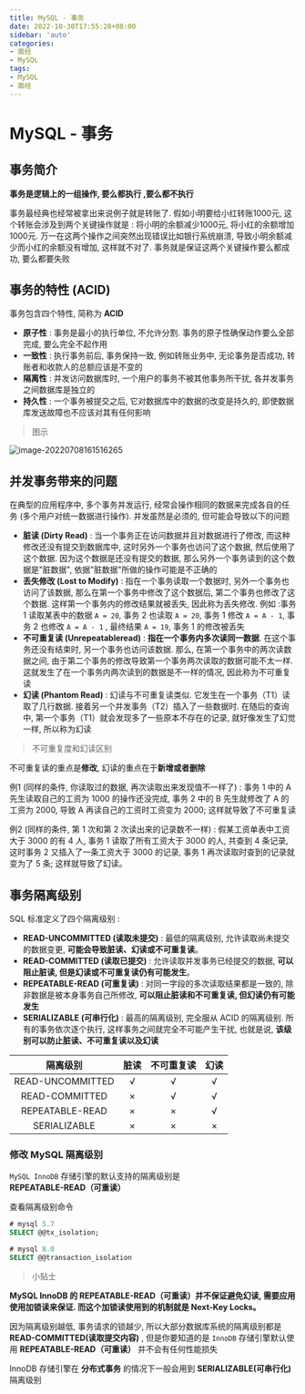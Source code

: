 ```yaml
---
title: MySQL - 事务
date: 2022-10-30T17:55:28+08:00
sidebar: 'auto'
categories:
- 面经
- MySQL
tags:
- MySQL
- 面经
---
```


# MySQL - 事务

## 事务简介

**事务是逻辑上的一组操作, 要么都执行 ,要么都不执行**

事务最经典也经常被拿出来说例子就是转账了. 假如小明要给小红转账1000元, 这个转账会涉及到两个关键操作就是 : 将小明的余额减少1000元, 将小红的余额增加1000元. 万一在这两个操作之间突然出现错误比如银行系统崩溃, 导致小明余额减少而小红的余额没有增加, 这样就不对了. 事务就是保证这两个关键操作要么都成功, 要么都要失败



## 事务的特性 (ACID)

事务包含四个特性, 简称为 **ACID**

-   **原子性** : 事务是最小的执行单位, 不允许分割. 事务的原子性确保动作要么全部完成, 要么完全不起作用
-   **一致性** : 执行事务前后, 事务保持一致, 例如转账业务中, 无论事务是否成功, 转账者和收款人的总额应该是不变的
-   **隔离性** : 并发访问数据库时, 一个用户的事务不被其他事务所干扰, 各并发事务之间数据库是独立的
-   **持久性** :   一个事务被提交之后, 它对数据库中的数据的改变是持久的, 即使数据库发送故障也不应该对其有任何影响



>   图示

![image-20220708161516265](https://typora-photo-yixihan.oss-cn-chengdu.aliyuncs.com/img/image-20220708161516265.png)



## 并发事务带来的问题

在典型的应用程序中, 多个事务并发运行, 经常会操作相同的数据来完成各自的任务 (多个用户对统一数据进行操作). 并发虽然是必须的, 但可能会导致以下的问题

-   **脏读 (Dirty Read)** : 当一个事务正在访问数据并且对数据进行了修改, 而这种修改还没有提交到数据库中, 这时另外一个事务也访问了这个数据, 然后使用了这个数据. 因为这个数据是还没有提交的数据, 那么另外一个事务读到的这个数据是"脏数据", 依据"脏数据"所做的操作可能是不正确的
-   **丢失修改 (Lost to Modify)** : 指在一个事务读取一个数据时, 另外一个事务也访问了该数据, 那么在第一个事务中修改了这个数据后, 第二个事务也修改了这个数据. 这样第一个事务内的修改结果就被丢失, 因此称为丢失修改.  例如 :事务 1 读取某表中的数据 `A = 20`, 事务 2 也读取 `A = 20`, 事务 1 修改 `A = A - 1`, 事务 2 也修改 `A = A - 1` , 最终结果 `A = 19`, 事务 1 的修改被丢失
-   **不可重复读 (Unrepeatableread)** : **指在一个事务内多次读同一数据**. 在这个事务还没有结束时, 另一个事务也访问该数据. 那么, 在第一个事务中的两次读数据之间, 由于第二个事务的修改导致第一个事务两次读取的数据可能不太一样. 这就发生了在一个事务内两次读到的数据是不一样的情况, 因此称为不可重复读
-   **幻读 (Phantom Read)** :  幻读与不可重复读类似. 它发生在一个事务（T1）读取了几行数据. 接着另一个并发事务（T2）插入了一些数据时. 在随后的查询中, 第一个事务（T1）就会发现多了一些原本不存在的记录, 就好像发生了幻觉一样, 所以称为幻读



>   不可重复度和幻读区别

不可重复读的重点是**修改**, 幻读的重点在于**新增或者删除**

例1 (同样的条件, 你读取过的数据, 再次读取出来发现值不一样了)  : 事务 1 中的 A 先生读取自己的工资为 1000 的操作还没完成, 事务 2 中的 B 先生就修改了 A 的工资为 2000, 导致 A 再读自己的工资时工资变为 2000; 这样就导致了不可重复读

例2 (同样的条件,  第 1 次和第 2 次读出来的记录数不一样) : 假某工资单表中工资大于 3000 的有 4 人, 事务 1 读取了所有工资大于 3000 的人, 共查到 4 条记录, 这时事务 2 又插入了一条工资大于 3000 的记录, 事务 1 再次读取时查到的记录就变为了 5 条; 这样就导致了幻读。



## 事务隔离级别

SQL 标准定义了四个隔离级别 : 

-   **READ-UNCOMMITTED (读取未提交)** : 最低的隔离级别, 允许读取尚未提交的数据变更, **可能会导致脏读、幻读或不可重复读**。
-   **READ-COMMITTED (读取已提交)** : 允许读取并发事务已经提交的数据, **可以阻止脏读, 但是幻读或不可重复读仍有可能发生**。
-   **REPEATABLE-READ (可重复读)** : 对同一字段的多次读取结果都是一致的, 除非数据是被本身事务自己所修改, **可以阻止脏读和不可重复读, 但幻读仍有可能发生**
-   **SERIALIZABLE (可串行化)** : 最高的隔离级别, 完全服从 ACID 的隔离级别. 所有的事务依次逐个执行, 这样事务之间就完全不可能产生干扰, 也就是说, **该级别可以防止脏读、不可重复读以及幻读**



|     隔离级别     | 脏读 | 不可重复读 | 幻读 |
| :--------------: | :--: | :--------: | :--: |
| READ-UNCOMMITTED |  √   |     √      |  √   |
|  READ-COMMITTED  |  ×   |     √      |  √   |
| REPEATABLE-READ  |  ×   |     ×      |  √   |
|   SERIALIZABLE   |  ×   |     ×      |  ×   |



### 修改 MySQL 隔离级别

`MySQL InnoDB` 存储引擎的默认支持的隔离级别是 **REPEATABLE-READ（可重读）**

查看隔离级别命令

```sql
# mysql 5.7
SELECT @@tx_isolation;

# mysql 8.0
SELECT @@transaction_isolation
```



>   小贴士

**MySQL InnoDB 的 REPEATABLE-READ（可重读）并不保证避免幻读, 需要应用使用加锁读来保证. 而这个加锁读使用到的机制就是 Next-Key Locks。**

因为隔离级别越低, 事务请求的锁越少, 所以大部分数据库系统的隔离级别都是 **READ-COMMITTED(读取提交内容)** , 但是你要知道的是 `InnoDB` 存储引擎默认使用 **REPEATABLE-READ（可重读）** 并不会有任何性能损失

InnoDB 存储引擎在 **分布式事务** 的情况下一般会用到 **SERIALIZABLE(可串行化)** 隔离级别
